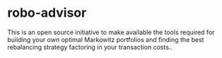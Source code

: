 # robo-advisor
This is an open source initiative to make available the tools required for building your own optimal Markowitz portfolios and finding the best rebalancing strategy factoring in your transaction costs..
